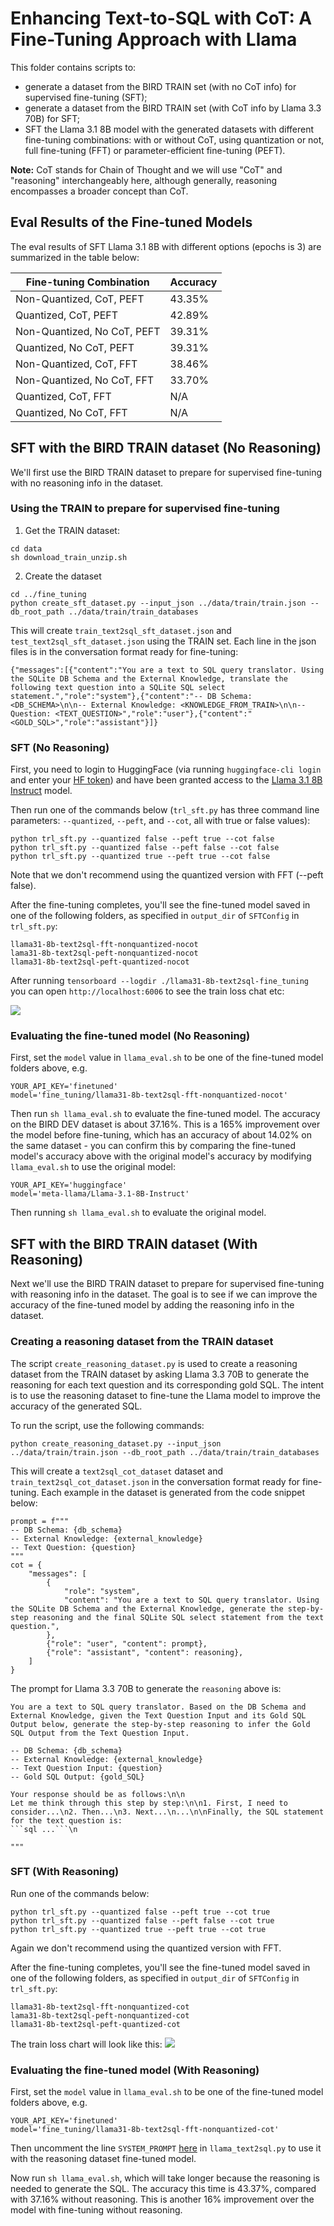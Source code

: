 # Enhancing Text-to-SQL with CoT: A Fine-Tuning Approach with Llama

This folder contains scripts to:

* generate a dataset from the BIRD TRAIN set (with no CoT info) for supervised fine-tuning (SFT);
* generate a dataset from the BIRD TRAIN set (with CoT info by Llama 3.3 70B) for SFT;
* SFT the Llama 3.1 8B model with the generated datasets with different fine-tuning combinations: with or without CoT, using quantization or not,  full fine-tuning (FFT) or parameter-efficient fine-tuning (PEFT).

**Note:** CoT stands for Chain of Thought and we will use "CoT" and "reasoning" interchangeably here, although generally, reasoning encompasses a broader concept than CoT.

## Eval Results of the Fine-tuned Models

The eval results of SFT Llama 3.1 8B with different options (epochs is 3) are summarized in the table below:

| Fine-tuning Combination     | Accuracy |
|-----------------------------|----------|
| Non-Quantized, CoT, PEFT    | 43.35%   |
| Quantized, CoT, PEFT        | 42.89%   |
| Non-Quantized, No CoT, PEFT | 39.31%   |
| Quantized, No CoT, PEFT     | 39.31%   |
| Non-Quantized, CoT, FFT     | 38.46%   |
| Non-Quantized, No CoT, FFT  | 33.70%   |
| Quantized, CoT, FFT         | N/A      |
| Quantized, No CoT, FFT      | N/A      |

## SFT with the BIRD TRAIN dataset (No Reasoning)

We'll first use the BIRD TRAIN dataset to prepare for supervised fine-tuning with no reasoning info in the dataset.

### Using the TRAIN to prepare for supervised fine-tuning

1. Get the TRAIN dataset:
```
cd data
sh download_train_unzip.sh
```

2. Create the dataset

```
cd ../fine_tuning
python create_sft_dataset.py --input_json ../data/train/train.json --db_root_path ../data/train/train_databases
```

This will create `train_text2sql_sft_dataset.json` and `test_text2sql_sft_dataset.json` using the TRAIN set. Each line in the json files is in the conversation format ready for fine-tuning:

```
{"messages":[{"content":"You are a text to SQL query translator. Using the SQLite DB Schema and the External Knowledge, translate the following text question into a SQLite SQL select statement.","role":"system"},{"content":"-- DB Schema: <DB_SCHEMA>\n\n-- External Knowledge: <KNOWLEDGE_FROM_TRAIN>\n\n-- Question: <TEXT_QUESTION>","role":"user"},{"content":"<GOLD_SQL>","role":"assistant"}]}
```

### SFT (No Reasoning)

First, you need to login to HuggingFace (via running `huggingface-cli login` and enter your [HF token](https://huggingface.co/settings/tokens)) and have been granted access to the [Llama 3.1 8B Instruct](https://huggingface.co/meta-llama/Llama-3.1-8B-Instruct) model.

Then run one of the commands below (`trl_sft.py` has three command line parameters: `--quantized`, `--peft`, and `--cot`, all with true or false values):

```
python trl_sft.py --quantized false --peft true --cot false
python trl_sft.py --quantized false --peft false --cot false
python trl_sft.py --quantized true --peft true --cot false
```

Note that we don't recommend using the quantized version with FFT (--peft false).


After the fine-tuning completes, you'll see the fine-tuned model saved in one of the following folders, as specified in `output_dir` of `SFTConfig` in `trl_sft.py`:

```
llama31-8b-text2sql-fft-nonquantized-nocot
lama31-8b-text2sql-peft-nonquantized-nocot
llama31-8b-text2sql-peft-quantized-nocot
```

After running `tensorboard --logdir ./llama31-8b-text2sql-fine_tuning` you can open `http://localhost:6006` to see the train loss chat etc:

![](train_loss.png)


### Evaluating the fine-tuned model (No Reasoning)

First, set the `model` value in `llama_eval.sh` to be one of the fine-tuned model folders above, e.g.

```
YOUR_API_KEY='finetuned'
model='fine_tuning/llama31-8b-text2sql-fft-nonquantized-nocot'
```

Then run `sh llama_eval.sh` to evaluate the fine-tuned model. The accuracy on the BIRD DEV dataset is about 37.16%. This is a 165% improvement over the model before fine-tuning, which has an accuracy of about 14.02% on the same dataset - you can confirm this by comparing the fine-tuned model's accuracy above with the original model's accuracy by modifying `llama_eval.sh` to use the original model:

```
YOUR_API_KEY='huggingface'
model='meta-llama/Llama-3.1-8B-Instruct'
```

Then running `sh llama_eval.sh` to evaluate the original model.


## SFT with the BIRD TRAIN dataset (With Reasoning)

Next we'll use the BIRD TRAIN dataset to prepare for supervised fine-tuning with reasoning info in the dataset. The goal is to see if we can improve the accuracy of the fine-tuned model by adding the reasoning info in the dataset.

### Creating a reasoning dataset from the TRAIN dataset

The script `create_reasoning_dataset.py` is used to create a reasoning dataset from the TRAIN dataset by asking Llama 3.3 70B to generate the reasoning for each text question and its corresponding gold SQL. The intent is to use the reasoning dataset to fine-tune the Llama model to improve the accuracy of the generated SQL.

To run the script, use the following commands:
```
python create_reasoning_dataset.py --input_json ../data/train/train.json --db_root_path ../data/train/train_databases
```

This will create a `text2sql_cot_dataset` dataset and `train_text2sql_cot_dataset.json` in the conversation format ready for fine-tuning. Each example in the dataset is generated from the code snippet below:

```
prompt = f"""
-- DB Schema: {db_schema}
-- External Knowledge: {external_knowledge}
-- Text Question: {question}
"""
cot = {
    "messages": [
        {
            "role": "system",
            "content": "You are a text to SQL query translator. Using the SQLite DB Schema and the External Knowledge, generate the step-by-step reasoning and the final SQLite SQL select statement from the text question.",
        },
        {"role": "user", "content": prompt},
        {"role": "assistant", "content": reasoning},
    ]
}
```

The prompt for Llama 3.3 70B to generate the `reasoning` above is:
```
You are a text to SQL query translator. Based on the DB Schema and External Knowledge, given the Text Question Input and its Gold SQL Output below, generate the step-by-step reasoning to infer the Gold SQL Output from the Text Question Input.

-- DB Schema: {db_schema}
-- External Knowledge: {external_knowledge}
-- Text Question Input: {question}
-- Gold SQL Output: {gold_SQL}

Your response should be as follows:\n\n
Let me think through this step by step:\n\n1. First, I need to consider...\n2. Then...\n3. Next...\n...\n\nFinally, the SQL statement for the text question is:
```sql ...```\n

"""
```

### SFT (With Reasoning)

Run one of the commands below:

```
python trl_sft.py --quantized false --peft true --cot true
python trl_sft.py --quantized false --peft false --cot true
python trl_sft.py --quantized true --peft true --cot true
```

Again we don't recommend using the quantized version with FFT.

After the fine-tuning completes, you'll see the fine-tuned model saved in one of the following folders, as specified in `output_dir` of `SFTConfig` in `trl_sft.py`:

```
llama31-8b-text2sql-fft-nonquantized-cot
lama31-8b-text2sql-peft-nonquantized-cot
llama31-8b-text2sql-peft-quantized-cot
```

The train loss chart will look like this:
![](train_loss_cot.png)

### Evaluating the fine-tuned model (With Reasoning)

First, set the `model` value in `llama_eval.sh` to be one of the fine-tuned model folders above, e.g.

```
YOUR_API_KEY='finetuned'
model='fine_tuning/llama31-8b-text2sql-fft-nonquantized-cot'
```

Then uncomment the line `SYSTEM_PROMPT` [here](https://github.com/meta-llama/llama-cookbook/blob/text2sql/end-to-end-use-cases/coding/text2sql/eval/llama_text2sql.py#L31) in `llama_text2sql.py` to use it with the reasoning dataset fine-tuned model.

Now run `sh llama_eval.sh`, which will take longer because the reasoning is needed to generate the SQL. The accuracy this time is 43.37%, compared with 37.16% without reasoning. This is another 16% improvement over the model with fine-tuning without reasoning.
